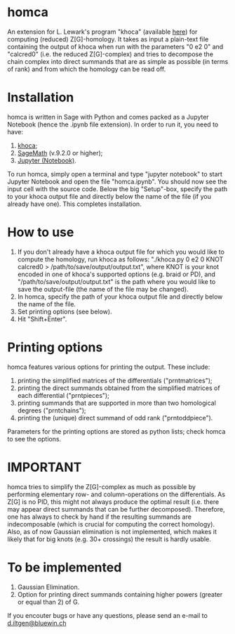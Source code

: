 # homca

An extension for L. Lewark's program "khoca" (available [here](https://github.com/LLewark/khoca)) for computing (reduced) Z[G]-homology. It takes as input a plain-text file containing the output of khoca when run with the parameters "0 e2 0" and "calcred0" (i.e. the reduced Z[G]-complex) and tries to decompose the chain complex into direct summands that are as simple as possible (in terms of rank) and from which the homology can be read off.

# Installation

homca is written in Sage with Python and comes packed as a Jupyter Notebook (hence the .ipynb file extension). In order to run it, you need to have:

1. [khoca](https://github.com/LLewark/khoca);
2. [SageMath](https://www.sagemath.org/) (v.9.2.0 or higher);
3. [Jupyter (Notebook)](https://jupyter.org/install).

To run homca, simply open a terminal and type "jupyter notebook" to start Jupyter Notebook and open the file "homca.ipynb". You should now see the input cell with the source code. Below the big "Setup"-box, specify the path to your khoca output file and directly below the name of the file (if you already have one). This completes installation.

# How to use

1. If you don't already have a khoca output file for which you would like to compute the homology, run khoca as follows: "./khoca.py 0 e2 0 KNOT calcred0 > /path/to/save/output/output.txt", where KNOT is your knot encoded in one of khoca's supported options (e.g. braid or PD), and "/path/to/save/output/output.txt" is the path where you would like to save the output-file (the name of the file may be changed).
2. In homca, specify the path of your khoca output file and directly below the name of the file.
3. Set printing options (see below).
4. Hit "Shift+Enter".

# Printing options

homca features various options for printing the output. These include:

1. printing the simplified matrices of the differentials ("prntmatrices");
2. printing the direct summands obtained from the simplified matrices of each differential ("prntpieces");
3. printing summands that are supported in more than two homological degrees ("prntchains");
4. printing the (unique) direct summand of odd rank ("prntoddpiece").

Parameters for the printing options are stored as python lists; check homca to see the options.

# IMPORTANT

homca tries to simplify the Z[G]-complex as much as possible by performing elementary row- and column-operations on the differentials. As Z[G] is no PID, this might not always produce the optimal result (i.e. there may appear direct summands that can be further decomposed). Therefore, one has always to check by hand if the resulting summands are indecomposable (which is crucial for computing the correct homology). Also, as of now Gaussian elimination is not implemented, which makes it likely that for big knots (e.g. 30+ crossings) the result is hardly usable.

# To be implemented

1. Gaussian Elimination.
2. Option for printing direct summands containing higher powers (greater or equal than 2) of G.

If you encouter bugs or have any questions, please send an e-mail to d.iltgen@bluewin.ch
